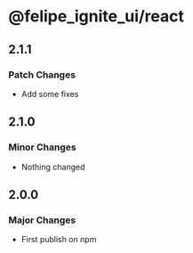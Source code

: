 # @felipe_ignite_ui/react

## 2.1.1

### Patch Changes

- Add some fixes

## 2.1.0

### Minor Changes

- Nothing changed

## 2.0.0

### Major Changes

- First publish on npm
